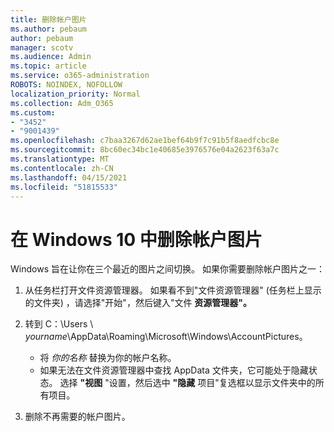 ```yaml
---
title: 删除帐户图片
ms.author: pebaum
author: pebaum
manager: scotv
ms.audience: Admin
ms.topic: article
ms.service: o365-administration
ROBOTS: NOINDEX, NOFOLLOW
localization_priority: Normal
ms.collection: Adm_O365
ms.custom:
- "3452"
- "9001439"
ms.openlocfilehash: c7baa3267d62ae1bef64b9f7c91b5f8aedfcbc8e
ms.sourcegitcommit: 8bc60ec34bc1e40685e3976576e04a2623f63a7c
ms.translationtype: MT
ms.contentlocale: zh-CN
ms.lasthandoff: 04/15/2021
ms.locfileid: "51815533"
---
```

# <a name="delete-an-account-picture-in-windows-10"></a>在 Windows 10 中删除帐户图片

Windows 旨在让你在三个最近的图片之间切换。 如果你需要删除帐户图片之一：

1. 从任务栏打开文件资源管理器。 如果看不到"文件资源管理器" (任务栏上显示的文件夹) ，请选择"开始"，然后键入"文件 **资源管理器"。** 

2. 转到 C：\Users \\ *yourname*\AppData\Roaming\Microsoft\Windows\AccountPictures。 
    - 将 *你的名称* 替换为你的帐户名称。
    - 如果无法在文件资源管理器中查找 AppData 文件夹，它可能处于隐藏状态。 选择 **"视图** "设置，然后选中 **"隐藏** 项目"复选框以显示文件夹中的所有项目。

3. 删除不再需要的帐户图片。
 
 
